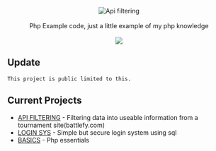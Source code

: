 <p align=center>

  <img src="https://i.imgur.com/8bbSb3P.png" alt="Api filtering" />

  <br>
  <br>
  <span>Php Example code, just a little example of my php knowledge<br></span>
  <br>
  <a target="_blank" href="https://www.php.net/" title="Python version"><img src="https://img.shields.io/badge/php-8.0.1-green.svg"></a>
</p>

## Update
```console
This project is public limited to this.
```

## Current Projects
* [API FILTERING](https://github.com/NotReeceHarris/Php-Examples/tree/main/API%20Filtering) - Filtering data into useable information from a tournament site(battlefy.com)
* [LOGIN SYS](https://github.com/NotReeceHarris/Php-Examples/tree/main/LoginSystem) - Simple but secure login system using sql
* [BASICS](https://github.com/NotReeceHarris/Php-Examples/blob/main/Basics.php) - Php essentials 
